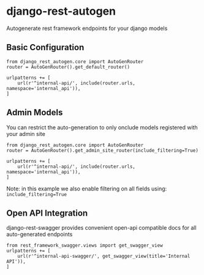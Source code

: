 # django-rest-autogen
Autogenerate rest framework endpoints for your django models

## Basic Configuration
```
from django_rest_autogen.core import AutoGenRouter
router = AutoGenRouter().get_default_router()

urlpatterns += [
    url(r'^internal-api/', include(router.urls, namespace='internal_api')),
]
```

## Admin Models
You can restrict the auto-generation to only onclude models registered with your admin site
```
from django_rest_autogen.core import AutoGenRouter
router = AutoGenRouter().get_admin_site_router(include_filtering=True)

urlpatterns += [
    url(r'^internal-api/', include(router.urls, namespace='internal_api')),
]

```
Note: in this example we also enable filtering on all fields using:
```include_filtering=True``` 

## Open API Integration
django-rest-swagger provides convenient open-api compatible docs for all auto-generated endpoints
```
from rest_framework_swagger.views import get_swagger_view
urlpatterns += [
    url(r'^internal-api-swagger/', get_swagger_view(title='Internal API')),
]

```
